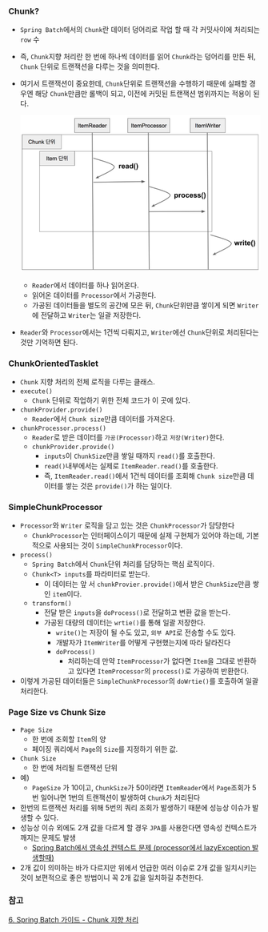 ### Chunk?
* `Spring Batch`에서의 `Chunk`란 데이터 덩어리로 작업 할 때 각 커밋사이에 처리되는 `row` 수
* 즉, `Chunk`지향 처리란 한 번에 하나씩 데이터를 읽어 `Chunk`라는 덩어리를 만든 뒤, `Chunk` 단위로 트랜잭션을 다루는 것을 의미한다.
* 여기서 트랜잭션이 중요한데, `Chunk`단위로 트랜잭션을 수행하기 때문에 실패할 경우엔 해당 `Chunk`만큼만 롤백이 되고, 이전에 커밋된 트랜잭션 범위까지는
    적용이 된다.
  
    ![img_14.png](img_14.png)
    * `Reader`에서 데이터를 하나 읽어온다.
    * 읽어온 데이터를 `Processor`에서 가공한다.
    * 가공된 데이터들을 별도의 공간에 모은 뒤, `Chunk`단위만큼 쌓이게 되면 `Writer`에 전달하고 `Writer`는 일괄 저장한다.
* `Reader`와 `Processor`에서는 1건씩 다뤄지고, `Writer`에선 `Chunk`단위로 처리된다는 것만 기억하면 된다.    


### ChunkOrientedTasklet 
* `Chunk` 지향 처리의 전체 로직을 다루는 클래스.
* `execute()`
    * `Chunk` 단위로 작업하기 위한 전체 코드가 이 곳에 있다.
* `chunkProvider.provide()`
    * `Reader`에서 `Chunk size`만큼 데이터를 가져온다.
* `chunkProcessor.process()`
    * `Reader`로 받은 데이터를 `가공(Processor)`하고 `저장(Writer)`한다.
    * `chunkProvider.provide()`
      * `inputs`이 `ChunkSize`만큼 쌓일 때까지 `read()`를 호출한다.
      *  `read()`내부에서는 실제로 `ItemReader.read()`를 호출한다.
      * 즉, `ItemReader.read()`에서 1건씩 데이터를 조회해 `Chunk size`만큼 데이터를 쌓는 것은 `provide()`가 하는 일이다.


### SimpleChunkProcessor
* `Processor`와 `Writer` 로직을 담고 있는 것은 `ChunkProcessor`가 담당한다
    * `ChunkProcessor`는 인터페이스이기 때문에 실제 구현체가 있어야 하는데, 기본적으로 사용되는 것이 `SimpleChunkProcessor`이다.
* `process()`
    * `Spring Batch`에서 `Chunk`단위 처리를 담당하는 핵심 로직이다.
    * `Chunk<T> inputs`를 파라미터로 받는다.
      * 이 데이터는 앞 서 `chunkProvier.provide()`에서 받은 `ChunkSize`만큼 쌓인 `item`이다.
    * `transform()`
      * 전달 받은 `inputs`을 `doProcess()`로 전달하고 변환 값을 받는다.
      * 가공된 대량의 데이터는 `wrtie()`를 통해 일괄 저장한다.
        * `write()`는 저장이 될 수도 있고, `외부 API`로 전송할 수도 있다.
        * 개발자가 `ItemWriter`를 어떻게 구현했는지에 따라 달라진다   
        * `doProcess()`
            * 처리하는데 만약 `ItemProcessor`가 없다면 `Item`을 그대로 반환하고 있다면 `ItemProcessor`의 `process()`로 가공하여 반환한다.
* 이렇게 가공된 데이터들은 `SimpleChunkProcessor`의 `doWrtie()`를 호출하여 일괄 처리한다.


### Page Size vs Chunk Size
* `Page Size`
    * 한 번에 조회할 `Item`의 양
    * 페이징 쿼리에서 `Page`의 `Size`를 지정하기 위한 값.
* `Chunk Size`
    * 한 번에 처리될 트랜잭션 단위
* 예)
    * `PageSize` 가 10이고, `ChunkSize`가 50이라면 `ItemReader`에서 `Page`조회가 5번 일어나면 1번의 트랜잭션이 발생하여
        `Chunk`가 처리된다
* 한번의 트랜잭션 처리를 위해 5번의 쿼리 조회가 발생하기 때문에 성능상 이슈가 발생할 수 있다.
* 성능상 이슈 외에도 2개 값을 다르게 할 경우 `JPA`를 사용한다면 영속성 컨텍스트가 깨지는 문제도 발생
    * [Spring Batch에서 영속성 컨텍스트 문제 (processor에서 lazyException 발생할때)](https://jojoldu.tistory.com/146)
* 2개 값이 의미하는 바가 다르지만 위에서 언급한 여러 이슈로 2개 값을 일치시키는 것이 보편적으로 좋은 방법이니 꼭 2개 값을 일치하길 추천한다.


### 참고
[6. Spring Batch 가이드 - Chunk 지향 처리](https://jojoldu.tistory.com/331?category=902551)